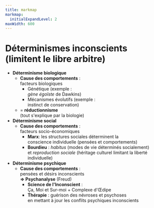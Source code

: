 ```yaml
---
title: markmap
markmap:
  initialExpandLevel: 2
maxWidth: 600
---
```

# **Déterminismes inconscients** <br> (limitent le libre arbitre)
- **Déterminisme biologique**  <!--fold-->
  - **Cause des comportements** : <br> facteurs biologiques 
    - Génétique (exemple : <br>*gène égoïste* de Dawkins)
    - Mécanismes évolutifs (exemple : <br> instinct de conservation)
  - = **réductionnisme** <br> (tout s'explique par la biologie) <!--fold-->
- **Déterminisme social** <!--fold-->
  - **Cause des comportements** : <br> facteurs socio-économiques <!--fold-->
    - **Marx**: les structures sociales déterminent la <br> conscience individuelle (pensées et comportements)
    - **Bourdieu** : *habitus* (modes de vie déterminés socialement) <br> et *reproduction sociale* (héritage culturel limitant la liberté individuelle)
- **Déterminisme psychique** <!--fold-->
  - **Cause des comportements** : <br> pensées et désirs inconscients<br> **=> Psychanalyse** (Freud)<!--fold-->
    - **Science de l'Inconscient** : <br> Ça, Moi et Sur-moi + Complexe d'Œdipe
    - **Thérapie** : guérison des névroses et psychoses <br> en mettant à jour les conflits psychiques inconscients